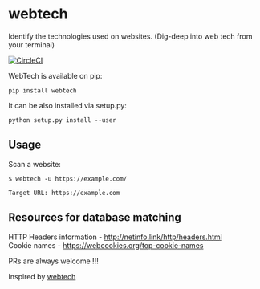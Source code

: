 # webtech
Identify the technologies used on websites. (Dig-deep into web tech from your terminal)

[![CircleCI](https://circleci.com/gh/kaiiyer/webtech.svg?style=svg)](https://circleci.com/gh/kaiiyer/webtech)

WebTech is available on pip:
```
pip install webtech
```
It can be also installed via setup.py:

```python setup.py install --user```

## Usage

Scan a website:

```
$ webtech -u https://example.com/

Target URL: https://example.com
```
## Resources for database matching

HTTP Headers information - http://netinfo.link/http/headers.html  
Cookie names - https://webcookies.org/top-cookie-names  

PRs are always welcome !!!

Inspired by [webtech](https://github.com/ShielderSec/webtech)
